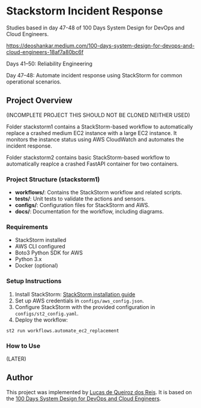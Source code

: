 # Stackstorm Incident Response

Studies based in day 47-48 of 100 Days System Design for DevOps and Cloud Engineers.

https://deoshankar.medium.com/100-days-system-design-for-devops-and-cloud-engineers-18af7a80bc6f

Days 41–50: Reliability Engineering

Day 47–48: Automate incident response using StackStorm for common operational scenarios.

## Project Overview

(INCOMPLETE PROJECT THIS SHOULD NOT BE CLONED NEITHER USED)

Folder stackstorm1 contains a StackStorm-based workflow to automatically replace a crashed medium EC2 instance with a large EC2 instance. It monitors the instance status using AWS CloudWatch and automates the incident response.

Folder stackstorm2 contains basic StackStorm-based workflow to automatically reaplce a crashed FastAPI container for two containers.

### Project Structure (stackstorm1)

- **workflows/**: Contains the StackStorm workflow and related scripts.
- **tests/**: Unit tests to validate the actions and sensors.
- **configs/**: Configuration files for StackStorm and AWS.
- **docs/**: Documentation for the workflow, including diagrams.

### Requirements
- StackStorm installed
- AWS CLI configured
- Boto3 Python SDK for AWS
- Python 3.x
- Docker (optional)

### Setup Instructions

1. Install StackStorm: [StackStorm installation guide](https://docs.stackstorm.com/install/index.html)
2. Set up AWS credentials in `configs/aws_config.json`.
3. Configure StackStorm with the provided configuration in `configs/st2_config.yaml`.
4. Deploy the workflow: 

```
st2 run workflows.automate_ec2_replacement
```

### How to Use

(LATER)

## Author
This project was implemented by [Lucas de Queiroz dos Reis][2]. It is based on the [100 Days System Design for DevOps and Cloud Engineers][1].

[1]: https://deoshankar.medium.com/100-days-system-design-for-devops-and-cloud-engineers-18af7a80bc6f "Medium - Deo Shankar 100 Days"
[2]: https://www.linkedin.com/in/lucas-de-queiroz/ "LinkedIn - Lucas de Queiroz"